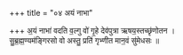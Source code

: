 +++
title = "०४ अयं नाभा"

+++
अ॒यं नाभा॑ वदति व॒ल्गु वो॑ गृ॒हे देव॑पुत्रा ऋषय॒स्तच्छृ॑णोतन ।  
सु॒ब्र॒ह्म॒ण्यम॑ङ्गिरसो वो अस्तु॒ प्रति॑ गृभ्णीत मान॒वं सु॑मेधसः ॥